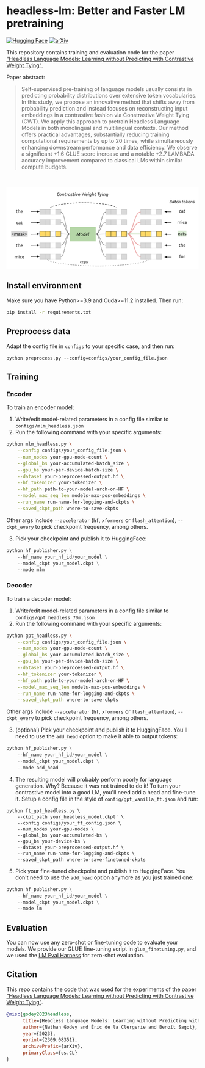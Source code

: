 # headless-lm: Better and Faster LM pretraining

[![Hugging Face](https://img.shields.io/badge/%F0%9F%A4%97%20Hugging%20Face-Models-yellow)](https://huggingface.co/nthngdy)
[![arXiv](https://img.shields.io/badge/arXiv-1234.56789-b31b1b.svg)](https://arxiv.org/abs/2309.08351)


This repository contains training and evaluation code for the paper ["Headless Language Models: Learning without Predicting with Contrastive Weight Tying"](https://arxiv.org/abs/2309.08351).

Paper abstract:
> Self-supervised pre-training of language models usually consists in predicting probability distributions over extensive token vocabularies. In this study, we propose an innovative method that shifts away from probability prediction and instead focuses on reconstructing input embeddings in a contrastive fashion via Constrastive Weight Tying (CWT). We apply this approach to pretrain Headless Language Models in both monolingual and multilingual contexts. Our method offers practical advantages, substantially reducing training computational requirements by up to 20 times, while simultaneously enhancing downstream performance and data efficiency. We observe a significant +1.6 GLUE score increase and a notable +2.7 LAMBADA accuracy improvement compared to classical LMs within similar compute budgets.

<br>

![](./imgs/hlm_schema.svg)

## Install environment

Make sure you have Python>=3.9 and Cuda>=11.2 installed. Then run:
```bash
pip install -r requirements.txt
```

## Preprocess data
Adapt the config file in `configs` to your specific case, and then run:
```
python preprocess.py --config=configs/your_config_file.json
```

## Training
### Encoder
To train an encoder model:
1. Write/edit model-related parameters in a config file similar to `configs/mlm_headless.json`
2. Run the following command with your specific arguments:
```bash
python mlm_headless.py \
    --config configs/your_config_file.json \
    --num_nodes your-gpu-node-count \
    --global_bs your-accumulated-batch_size \
    --gpu_bs your-per-device-batch-size \
    --dataset your-preprocessed-output.hf \
    --hf_tokenizer your-tokenizer \
    --hf_path path-to-your-model-arch-on-HF \
    --model_max_seq_len models-max-pos-embeddings \
    --run_name run-name-for-logging-and-ckpts \
    --saved_ckpt_path where-to-save-ckpts
```
Other args include `--accelerator` (`hf`, `xformers` or `flash_attention`), `--ckpt_every` to pick checkpoint frequency, among others.

3. Pick your checkpoint and publish it to HuggingFace:
```python
python hf_publisher.py \
    --hf_name your_hf_id/your_model \
    --model_ckpt your_model.ckpt \
    --mode mlm
```
### Decoder
To train a decoder model:
1. Write/edit model-related parameters in a config file similar to `configs/gpt_headless_70m.json`
2. Run the following command with your specific arguments:
```bash
python gpt_headless.py \
    --config configs/your_config_file.json \
    --num_nodes your-gpu-node-count \
    --global_bs your-accumulated-batch_size \
    --gpu_bs your-per-device-batch-size \
    --dataset your-preprocessed-output.hf \
    --hf_tokenizer your-tokenizer \
    --hf_path path-to-your-model-arch-on-HF \
    --model_max_seq_len models-max-pos-embeddings \
    --run_name run-name-for-logging-and-ckpts \
    --saved_ckpt_path where-to-save-ckpts
```
Other args include `--accelerator` (`hf`, `xformers` or `flash_attention`), `--ckpt_every` to pick checkpoint frequency, among others.

3. (optional) Pick your checkpoint and publish it to HuggingFace. You'll need to use the `add_head` option to make it able to output tokens:
```python
python hf_publisher.py \
    --hf_name your_hf_id/your_model \
    --model_ckpt your_model.ckpt \
    --mode add_head
```

4. The resulting model will probably perform poorly for language generation. Why? Because it was not trained to do it! To turn your contrastive model into a good LM, you'll need add a head and fine-tune it. Setup a config file in the style of `config/gpt_vanilla_ft.json` and run:
```
python ft_gpt_headless.py \
    --ckpt_path your_headless_model.ckpt' \
    --config configs/your_ft_config.json \
    --num_nodes your-gpu-nodes \
    --global_bs your-accumulated-bs \
    --gpu_bs your-device-bs \
    --dataset your-preprocessed-output.hf \
    --run_name run-name-for-logging-and-ckpts \
    --saved_ckpt_path where-to-save-finetuned-ckpts
```

5. Pick your fine-tuned checkpoint and publish it to HuggingFace. You don't need to use the `add_head` option anymore as you just trained one:
```python
python hf_publisher.py \
    --hf_name your_hf_id/your_model \
    --model_ckpt your_model.ckpt \
    --mode lm
```

## Evaluation
You can now use any zero-shot or fine-tuning code to evaluate your models. We provide our GLUE fine-tuning script in `glue_finetuning.py`, and we used the [LM Eval Harness](https://github.com/EleutherAI/lm-evaluation-harness) for zero-shot evaluation.

## Citation
This repo contains the code that was used for the experiments of the paper ["Headless Language Models: Learning without Predicting with Contrastive Weight Tying"](https://arxiv.org/abs/2309.08351).

```bibtex
@misc{godey2023headless,
      title={Headless Language Models: Learning without Predicting with Contrastive Weight Tying}, 
      author={Nathan Godey and Éric de la Clergerie and Benoît Sagot},
      year={2023},
      eprint={2309.08351},
      archivePrefix={arXiv},
      primaryClass={cs.CL}
}
```
